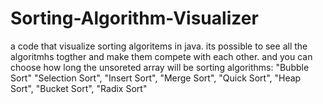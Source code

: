 # Sorting-Algorithm-Visualizer
a code that visualize sorting algoritems in java. its possible to see all the algoritmhs togther and make them compete with each other. and you can choose how long the unsoreted array will be 
sorting algorithms:
"Bubble Sort"
"Selection Sort",
"Insert Sort",
"Merge Sort",
"Quick Sort",
"Heap Sort",
"Bucket Sort",
"Radix Sort"
